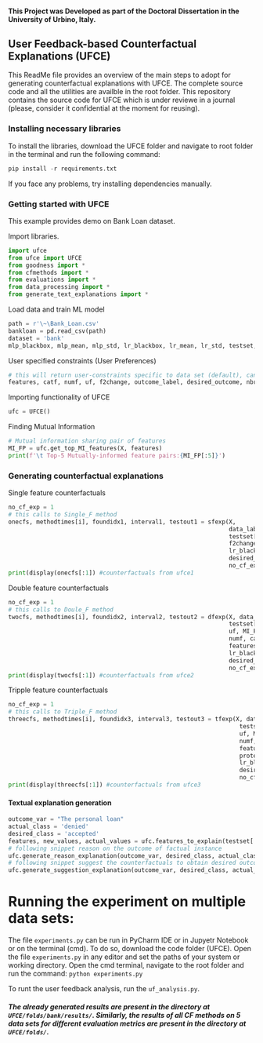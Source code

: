 #### This Project was Developed as part of the Doctoral Dissertation in the University of Urbino, Italy.

## User Feedback-based Counterfactual Explanations (UFCE)

This ReadMe file provides an overview of the main steps to adopt for generating counterfactual explanations with UFCE. The complete source code and all the utilities are availble in the root folder.
This repository contains the source code for UFCE which is under reviewe in a journal (please, consider it confidential at the moment for reusing).

### Installing necessary libraries
To install the libraries, download the UFCE folder and navigate to root folder in the terminal and run the following command:

```python
pip install -r requirements.txt
```
If you face any problems, try installing dependencies manually.

### Getting started with UFCE

This example provides demo on Bank Loan dataset.

Import libraries.
```python
import ufce
from ufce import UFCE
from goodness import *
from cfmethods import *
from evaluations import *
from data_processing import *
from generate_text_explanations import *
```

Load data and train ML model
```python
path = r'\~\Bank_Loan.csv'
bankloan = pd.read_csv(path)
dataset = 'bank'
mlp_blackbox, mlp_mean, mlp_std, lr_blackbox, lr_mean, lr_std, testset, Xtrain, X, Y, df = classify_dataset_getModel(bankloan, data_name=dataset)
```

User specified constraints (User Preferences)
```python
# this will return user-constraints specific to data set (default), can be changed as per requirement.
features, catf, numf, uf, f2change, outcome_label, desired_outcome, nbr_features, protectf, data_lab0, data_lab1 = get_bank_user_constraints(bankloan) 
```

Importing functionality of UFCE
```python
ufc = UFCE()
```

Finding Mutual Information
```python
# Mutual information sharing pair of features
MI_FP = ufc.get_top_MI_features(X, features)
print(f'\t Top-5 Mutually-informed feature pairs:{MI_FP[:5]}')
```

### Generating counterfactual explanations

Single feature counterfactuals
```python
no_cf_exp = 1
# this calls to Single_F method
onecfs, methodtimes[i], foundidx1, interval1, testout1 = sfexp(X, 
                                                               data_lab1, 
                                                               testset[:1], uf, step, 
                                                               f2change, numf, catf, 
                                                               lr_blackbox, 
                                                               desired_outcome, 
                                                               no_cf_exp)
print(display(onecfs[:1]) #counterfactuals from ufce1
```

Double feature counterfactuals
```python
no_cf_exp = 1
# this calls to Doule_F method
twocfs, methodtimes[i], foundidx2, interval2, testout2 = dfexp(X, data_lab1, 
                                                               testset[:1], 
                                                               uf, MI_FP[:5], 
                                                               numf, catf, 
                                                               features, protectf, 
                                                               lr_blackbox, 
                                                               desired_outcome, 
                                                               no_cf_exp)
print(display(twocfs[:1]) #counterfactuals from ufce2
```

Tripple feature counterfactuals
```python
no_cf_exp = 1
# this calls to Triple_F method
threecfs, methodtimes[i], foundidx3, interval3, testout3 = tfexp(X, data_lab1,
                                                                  testset[:5], 
                                                                  uf, MI_FP[:5], 
                                                                  numf, catf, 
                                                                  features, 
                                                                  protectf, 
                                                                  lr_blackbox, 
                                                                  desired_outcome,
                                                                  no_cf_exp)
print(display(threecfs[:1]) #counterfactuals from ufce3
```

#### Textual explanation generation
```python
outcome_var = "The personal loan"
actual_class = 'denied'
desired_class = 'accepted'
features, new_values, actual_values = ufc.features_to_explain(testset[:1], onecfs[:1]) # similarly, calling with twocfs and threecfs for double and trippe feature variations of UFCE.
# following snippet reason on the outcome of factual instance
ufc.generate_reason_explanation(outcome_var, desired_class, actual_class, features)
# following snippet suggest the counterfactuals to obtain desired outcome 
ufc.generate_suggestion_explanation(outcome_var, desired_class, actual_class, features, new_values, actual_values)
```

# Running the experiment on multiple data sets:
The file `experiments.py` can be run in PyCharm IDE or in Jupyetr Notebook or on the terminal (cmd). 
To do so, download the code folder (UFCE). Open the file `experiments.py` in any editor and set the paths of your system or working directory.
Open the cmd terminal, navigate to the root folder and run the command: `python experiments.py`

To runt the user feedback analysis, run the `uf_analysis.py`.

##### The already generated results are present in the directory at `UFCE/folds/bank/results/`. Similarly, the results of all CF methods on 5 data sets for different evaluation metrics are present in the directory at `UFCE/folds/`. 


